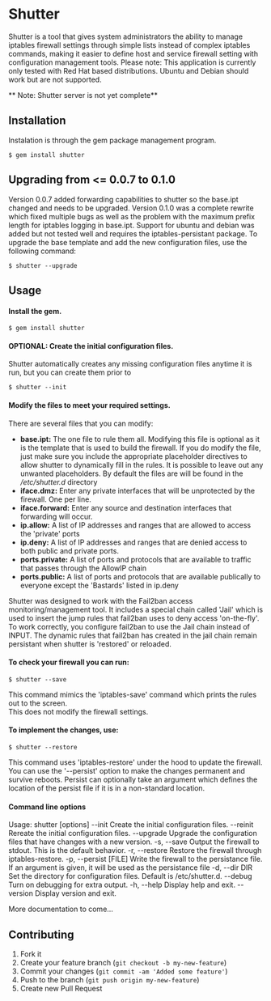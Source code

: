 # Shutter

Shutter is a tool that gives system administrators the ability to manage 
iptables firewall settings through simple lists instead of complex iptables commands, making it
easier to define host and service firewall setting with configuration management tools.  Please note:
This application is currently only tested with Red Hat based distributions.  Ubuntu and Debian should 
work but are not supported.

** Note: Shutter server is not yet complete**

## Installation

Instalation is through the gem package management program. 

    $ gem install shutter

## Upgrading from <= 0.0.7 to 0.1.0

Version 0.0.7 added forwarding capabilities to shutter so the base.ipt changed and needs to be upgraded.  Version 0.1.0 was a complete rewrite which fixed multiple
bugs as well as the problem with the maximum prefix length for iptables logging in base.ipt.  Support for ubuntu and debian was added but not tested well and 
requires the iptables-persistant package.  To upgrade the base template and add the new configuration files, use the following command:

    $ shutter --upgrade

## Usage

#### Install the gem.
    
    $ gem install shutter

#### OPTIONAL: Create the initial configuration files.
Shutter automatically creates any missing configuration files anytime it is run, but you can create them prior to 

    $ shutter --init

#### Modify the files to meet your required settings.  

There are several files that you can modify:
* **base.ipt:**  The one file to rule them all.  Modifying this file is optional as
it is the template that is used to build the firewall. If you do modify the file,
just make sure you include the appropriate placeholder directives to allow
shutter to dynamically fill in the rules.  It is possible to leave out any unwanted
placeholders.  By default the files are will be found in the */etc/shutter.d* directory
* **iface.dmz:**  Enter any private interfaces that will be unprotected by the firewall.  One per line.
* **iface.forward:**  Enter any source and destination interfaces that forwarding will occur.
* **ip.allow:**  A list of IP addresses and ranges that are allowed to access the 'private' ports
* **ip.deny:**  A list of IP addresses and ranges that are denied access to both public and private ports. 
* **ports.private:**  A list of ports and protocols that are available to traffic that passes through the AllowIP chain
* **ports.public:**  A list of ports and protocols that are available publically to everyone except the 'Bastards' listed in ip.deny

Shutter was designed to work with the Fail2ban access monitoring/management tool.  It includes a 
special chain called 'Jail' which is used to insert the jump rules that fail2ban uses to deny 
access 'on-the-fly'.  To work correctly, you configure fail2ban to use the Jail chain instead of 
INPUT.  The dynamic rules that fail2ban has created in the jail chain remain persistant when 
shutter is 'restored' or reloaded.

#### To check your firewall you can run:

    $ shutter --save

This command mimics the 'iptables-save' command which prints the rules out to the screen.  
This does not modify the firewall settings.

#### To implement the changes, use:

    $ shutter --restore

This command uses 'iptables-restore' under the hood to update the firewall.  You can use the '--persist' option
to make the changes permanent and survive reboots.  Persist can optionally take an argument which defines the location of the
persist file if it is in a non-standard location.

#### Command line options
Usage: shutter [options]
        --init                       Create the initial configuration files.
        --reinit                     Rereate the initial configuration files.
        --upgrade                    Upgrade the configuration files that have changes with a new version.
    -s, --save                       Output the firewall to stdout. This is the default behavior.
    -r, --restore                    Restore the firewall through iptables-restore.
    -p, --persist [FILE]             Write the firewall to the persistance file.  If an argument is given, it will be used as the persistance file
    -d, --dir DIR                    Set the directory for configuration files.  Default is /etc/shutter.d.
        --debug                      Turn on debugging for extra output.
    -h, --help                       Display help and exit.
        --version                    Display version and exit.

More documentation to come...


## Contributing

1. Fork it
2. Create your feature branch (`git checkout -b my-new-feature`)
3. Commit your changes (`git commit -am 'Added some feature'`)
4. Push to the branch (`git push origin my-new-feature`)
5. Create new Pull Request
